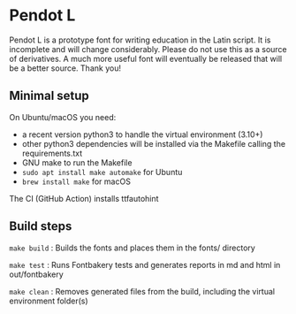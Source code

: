 # Pendot L

Pendot L is a prototype font for writing education in the Latin script. It is incomplete and will change considerably. Please do not use this as a source of derivatives. A much more useful font will eventually be released that will be a better source. Thank you!


## Minimal setup

On Ubuntu/macOS you need:

- a recent version python3 to handle the virtual environment (3.10+)
- other python3 dependencies will be installed via the Makefile calling the requirements.txt
- GNU make to run the Makefile
- ``sudo apt install make automake``  for Ubuntu
- ``brew install make`` for macOS

The CI (GitHub Action) installs ttfautohint

## Build steps

``make build`` : Builds the fonts and places them in the fonts/ directory

``make test`` : Runs Fontbakery tests and generates reports in md and html in out/fontbakery

``make clean`` : Removes generated files from the build, including the virtual environment folder(s)

